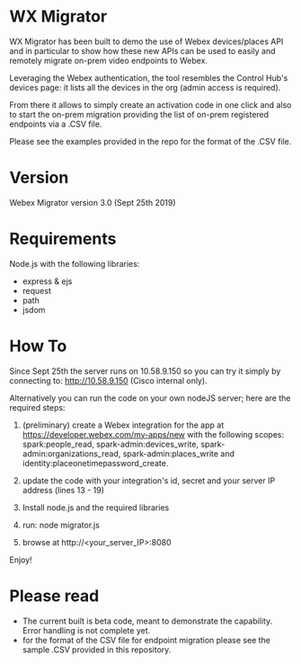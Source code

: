 # WX Migrator
WX Migrator has been built to demo the use of Webex devices/places API and in particular to show how these new APIs can be used to easily and remotely migrate on-prem video endpoints to Webex.

Leveraging the Webex authentication, the tool resembles the Control Hub's devices page: it lists all the devices in the org (admin access is required).

From there it allows to simply create an activation code in one click and also to start the on-prem migration providing the list of on-prem registered endpoints via a .CSV file.

Please see the examples provided in the repo for the format of the .CSV file.

# Version
Webex Migrator version 3.0 (Sept 25th 2019)

# Requirements
Node.js with the following libraries: 
- express & ejs
- request
- path
- jsdom

# How To

Since Sept 25th the server runs on 10.58.9.150 so you can try it simply by connecting to: http://10.58.9.150 (Cisco internal only).

Alternatively you can run the code on your own nodeJS server; here are the required steps:

1) (preliminary) create a Webex integration for the app at https://developer.webex.com/my-apps/new with the following scopes: spark:people_read, spark-admin:devices_write, spark-admin:organizations_read, spark-admin:places_write and identity:placeonetimepassword_create.

2) update the code with your integration's id, secret and your server IP address (lines 13 - 19)
 
1) Install node.js and the required libraries

2) run: node migrator.js

3) browse at http://<your_server_IP>:8080

Enjoy!

# Please read

- The current built is beta code, meant to demonstrate the capability. Error handling is not complete yet.
- for the format of the CSV file for endpoint migration please see the sample .CSV provided in this repository.




